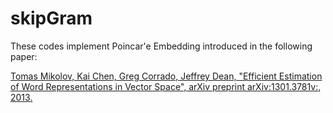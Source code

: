 # skipGram
These codes implement Poincar\'e Embedding introduced in the following paper:

[Tomas Mikolov, Kai Chen, Greg Corrado, Jeffrey Dean, "Efficient Estimation of Word Representations in Vector Space", arXiv preprint arXiv:1301.3781v:, 2013.](https://arxiv.org/abs/1301.3781)
